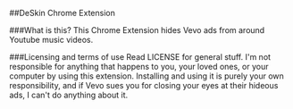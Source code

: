 ##DeSkin Chrome Extension

###What is this?
This Chrome Extension hides Vevo ads from around Youtube music videos.

###Licensing and terms of use
Read LICENSE for general stuff. I'm not responsible for anything that happens to you, your loved ones, or your computer by using this extension. Installing and using it is purely your own responsibility, and if Vevo sues you for closing your eyes at their hideous ads, I can't do anything about it.